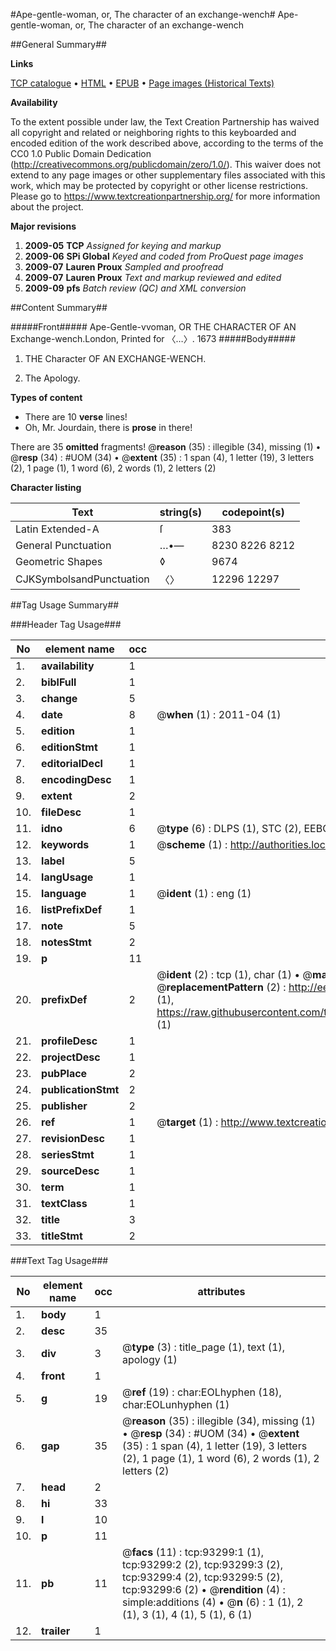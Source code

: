 #Ape-gentle-woman, or, The character of an exchange-wench#
Ape-gentle-woman, or, The character of an exchange-wench

##General Summary##

**Links**

[TCP catalogue](http://www.ota.ox.ac.uk/tcp/)  • 
[HTML](http://tei.it.ox.ac.uk/tcp/Texts-HTML/free/A25/A25683.html)  • 
[EPUB](http://tei.it.ox.ac.uk/tcp/Texts-EPUB/free/A25/A25683.epub) • 
[Page images (Historical Texts)](https://historicaltexts.jisc.ac.uk/eebo-12747701e)

**Availability**

To the extent possible under law, the Text Creation Partnership has waived all copyright and related or neighboring rights to this keyboarded and encoded edition of the work described above, according to the terms of the CC0 1.0 Public Domain Dedication (http://creativecommons.org/publicdomain/zero/1.0/). This waiver does not extend to any page images or other supplementary files associated with this work, which may be protected by copyright or other license restrictions. Please go to https://www.textcreationpartnership.org/ for more information about the project.

**Major revisions**

1. __2009-05__ __TCP__ *Assigned for keying and markup*
1. __2009-06__ __SPi Global__ *Keyed and coded from ProQuest page images*
1. __2009-07__ __Lauren Proux__ *Sampled and proofread*
1. __2009-07__ __Lauren Proux__ *Text and markup reviewed and edited*
1. __2009-09__ __pfs__ *Batch review (QC) and XML conversion*

##Content Summary##

#####Front#####
Ape-Gentle-vvoman, OR THE CHARACTER OF AN Exchange-wench.London, Printed for 〈…〉. 1673
#####Body#####

1. THE Character OF AN EXCHANGE-WENCH.

1. The Apology.

**Types of content**

  * There are 10 **verse** lines!
  * Oh, Mr. Jourdain, there is **prose** in there!

There are 35 **omitted** fragments! 
 @__reason__ (35) : illegible (34), missing (1)  •  @__resp__ (34) : #UOM (34)  •  @__extent__ (35) : 1 span (4), 1 letter (19), 3 letters (2), 1 page (1), 1 word (6), 2 words (1), 2 letters (2)

**Character listing**


|Text|string(s)|codepoint(s)|
|---|---|---|
|Latin Extended-A|ſ|383|
|General Punctuation|…•—|8230 8226 8212|
|Geometric Shapes|◊|9674|
|CJKSymbolsandPunctuation|〈〉|12296 12297|

##Tag Usage Summary##

###Header Tag Usage###

|No|element name|occ|attributes|
|---|---|---|---|
|1.|__availability__|1||
|2.|__biblFull__|1||
|3.|__change__|5||
|4.|__date__|8| @__when__ (1) : 2011-04 (1)|
|5.|__edition__|1||
|6.|__editionStmt__|1||
|7.|__editorialDecl__|1||
|8.|__encodingDesc__|1||
|9.|__extent__|2||
|10.|__fileDesc__|1||
|11.|__idno__|6| @__type__ (6) : DLPS (1), STC (2), EEBO-CITATION (1), OCLC (1), VID (1)|
|12.|__keywords__|1| @__scheme__ (1) : http://authorities.loc.gov/ (1)|
|13.|__label__|5||
|14.|__langUsage__|1||
|15.|__language__|1| @__ident__ (1) : eng (1)|
|16.|__listPrefixDef__|1||
|17.|__note__|5||
|18.|__notesStmt__|2||
|19.|__p__|11||
|20.|__prefixDef__|2| @__ident__ (2) : tcp (1), char (1)  •  @__matchPattern__ (2) : ([0-9\-]+):([0-9IVX]+) (1), (.+) (1)  •  @__replacementPattern__ (2) : http://eebo.chadwyck.com/downloadtiff?vid=$1&page=$2 (1), https://raw.githubusercontent.com/textcreationpartnership/Texts/master/tcpchars.xml#$1 (1)|
|21.|__profileDesc__|1||
|22.|__projectDesc__|1||
|23.|__pubPlace__|2||
|24.|__publicationStmt__|2||
|25.|__publisher__|2||
|26.|__ref__|1| @__target__ (1) : http://www.textcreationpartnership.org/docs/. (1)|
|27.|__revisionDesc__|1||
|28.|__seriesStmt__|1||
|29.|__sourceDesc__|1||
|30.|__term__|1||
|31.|__textClass__|1||
|32.|__title__|3||
|33.|__titleStmt__|2||


###Text Tag Usage###

|No|element name|occ|attributes|
|---|---|---|---|
|1.|__body__|1||
|2.|__desc__|35||
|3.|__div__|3| @__type__ (3) : title_page (1), text (1), apology (1)|
|4.|__front__|1||
|5.|__g__|19| @__ref__ (19) : char:EOLhyphen (18), char:EOLunhyphen (1)|
|6.|__gap__|35| @__reason__ (35) : illegible (34), missing (1)  •  @__resp__ (34) : #UOM (34)  •  @__extent__ (35) : 1 span (4), 1 letter (19), 3 letters (2), 1 page (1), 1 word (6), 2 words (1), 2 letters (2)|
|7.|__head__|2||
|8.|__hi__|33||
|9.|__l__|10||
|10.|__p__|11||
|11.|__pb__|11| @__facs__ (11) : tcp:93299:1 (1), tcp:93299:2 (2), tcp:93299:3 (2), tcp:93299:4 (2), tcp:93299:5 (2), tcp:93299:6 (2)  •  @__rendition__ (4) : simple:additions (4)  •  @__n__ (6) : 1 (1), 2 (1), 3 (1), 4 (1), 5 (1), 6 (1)|
|12.|__trailer__|1||

